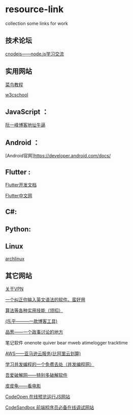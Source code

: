 # resource-link
collection some links for work


## 技术论坛
[cnodejs——node.js学习交流](https://cnodejs.org/)

## 实用网站

[菜鸟教程](http://www.runoob.com/)

[w3cschool](http://www.w3school.com.cn/)

## JavaScript ：

[阮一峰博客地址牛逼](http://www.ruanyifeng.com/blog/)


## Android ：
[Android官网]https://developer.android.com/docs/


## Flutter :
[Flutter开发文档](https://flutter.io/get-started/install/)

[Flutter中文网](https://flutterchina.club/)


## C#:


## Python:


## Linux

[archlinux](https://wiki.archlinux.org/index.php/Main_page_(%E7%AE%80%E4%BD%93%E4%B8%AD%E6%96%87))


## 其它网站

[关于VPN](https://www.vpndada.com/)

[一个纠正你输入英文语法的软件。蛮好用](https://www.grammarly.com/)

[算法等各种实用技能（领扣）](https://leetcode.com/)

[(乐乎———一款博客工具)](http://www.lofter.com/login?urschecked=true)

[品葱——一个政事讨论的地方](https://www.pin-cong.com/)

笔记软件 onenote quiver bear mweb atimelogger tracktime

[AWS——亚马逊云服务(比阿里云划算)](https://aws.amazon.com/cn/?nc2=h_lg)

[学习并发编程的一个免费去处（并发编程网）](http://ifeve.com/)

[吾爱破解网——特别多破解软件](https://www.52pojie.cn/)

[皮皮龟——看电影](http://www.jukantv.com/Animation/)

[CodeOpen 在线预览运行JS网站](https://react.docschina.org/redirect-to-codepen/hello-world)

[CodeSandbox 前端程序员必备在线调试网站](https://codesandbox.io/s/new)
